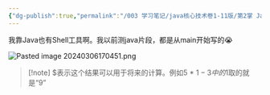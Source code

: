 ```yaml
---
{"dg-publish":true,"permalink":"/003 学习笔记/java核心技术卷1-11版/第2掌 Java程序设计环境/2.4 JShell/","dgPassFrontmatter":true,"created":"2024-03-06T17:00:42.654+08:00","updated":"2024-06-01T10:30:03.658+08:00"}
---
```


我靠Java也有Shell工具啊。我以前测java片段，都是从main开始写的😭

![Pasted image 20240306170451.png](/img/user/$/$Sys999%20Attachment/Pasted%20image%2020240306170451.png)

>[!note] $表示这个结果可以用于将来的计算。例如5 * $1 - 3中的$1取的就是“9”